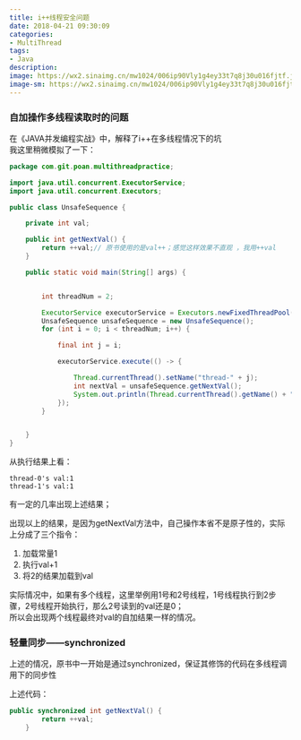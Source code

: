 ```yaml
---
title: i++线程安全问题
date: 2018-04-21 09:30:09
categories:
- MultiThread
tags:
- Java
description:
image: https://wx2.sinaimg.cn/mw1024/006ip90Vly1g4ey33t7q8j30u016fjtf.jpg
image-sm: https://wx2.sinaimg.cn/mw1024/006ip90Vly1g4ey33t7q8j30u016fjtf.jpg
---
```


### 自加操作多线程读取时的问题
在《JAVA并发编程实战》中，解释了i++在多线程情况下的坑  
我这里稍微模拟了一下：  
```java
package com.git.poan.multithreadpractice;

import java.util.concurrent.ExecutorService;
import java.util.concurrent.Executors;

public class UnsafeSequence {

    private int val;

    public int getNextVal() {
        return ++val;// 原书使用的是val++；感觉这样效果不直观 ，我用++val
    }

    public static void main(String[] args) {


        int threadNum = 2;

        ExecutorService executorService = Executors.newFixedThreadPool(threadNum);
        UnsafeSequence unsafeSequence = new UnsafeSequence();
        for (int i = 0; i < threadNum; i++) {

            final int j = i;

            executorService.execute(() -> {

                Thread.currentThread().setName("thread-" + j);
                int nextVal = unsafeSequence.getNextVal();
                System.out.println(Thread.currentThread().getName() + "'s val:" + nextVal);
            });
        }


    }
}

```  
从执行结果上看：
```
thread-0's val:1
thread-1's val:1
```
有一定的几率出现上述结果；

出现以上的结果，是因为getNextVal方法中，自己操作本省不是原子性的，实际上分成了三个指令：  
1. 加载常量1
2. 执行val+1
3. 将2的结果加载到val  

实际情况中，如果有多个线程，这里举例用1号和2号线程，1号线程执行到2步骤，2号线程开始执行，那么2号读到的val还是0；  
所以会出现两个线程最终对val的自加结果一样的情况。  



### 轻量同步——synchronized  
上述的情况，原书中一开始是通过synchronized，保证其修饰的代码在多线程调用下的同步性  

上述代码：  
```java
public synchronized int getNextVal() {
        return ++val;
    }
```

